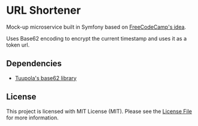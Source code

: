 URL Shortener
=============

Mock-up microservice built in Symfony based on [FreeCodeCamp's idea](https://www.freecodecamp.org/learn/apis-and-microservices/apis-and-microservices-projects/url-shortener-microservice). 

Uses Base62 encoding to encrypt the current timestamp and uses it as a token url.
## Dependencies

* [Tuupola's base62 library](https://github.com/tuupola/base62)

## License
This project is licensed with MIT License (MIT). Please see the [License File](https://github.com/juanantoniodelgado/urlshortener/blob/master/LICENSE) for more information.